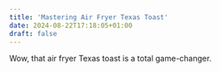 ```yaml
---
title: 'Mastering Air Fryer Texas Toast'
date: 2024-08-22T17:18:05+01:00
draft: false
---
```


Wow, that air fryer Texas toast is a total game-changer.
